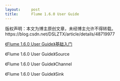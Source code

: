 ```yaml
---
layout:     post
title:      Flume 1.6.0 User Guide
---
```

<div id="article_content" class="article_content clearfix csdn-tracking-statistics" data-pid="blog" data-mod="popu_307" data-dsm="post">
								<div class="article-copyright">
					版权声明：本文为博主原创文章，未经博主允许不得转载。					https://blog.csdn.net/DSLZTX/article/details/48719977				</div>
								            <link rel="stylesheet" href="https://csdnimg.cn/release/phoenix/template/css/ck_htmledit_views-f76675cdea.css">
						<div class="htmledit_views" id="content_views">
                
<p><a href="http://blog.csdn.net/dslztx/article/details/48627961" rel="nofollow">《Flume 1.6.0 User Guide》基础入门</a></p>
<p>《Flume 1.6.0 User Guide》Source<br></p>
<p>《Flume 1.6.0 User Guide》Channel<br></p>
<p>《Flume 1.6.0 User Guide》Sink<br></p>
            </div>
                </div>